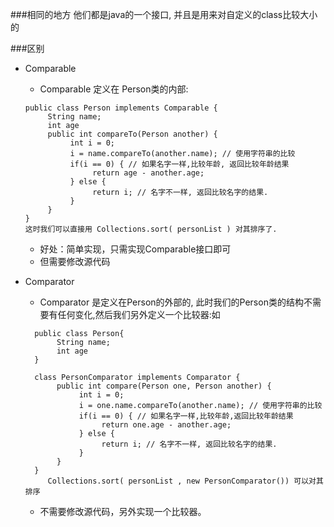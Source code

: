 ###相同的地方
他们都是java的一个接口, 并且是用来对自定义的class比较大小的

###区别
- Comparable

    - Comparable 定义在 Person类的内部:
    ```aidl
    public class Person implements Comparable {
         String name;
         int age
         public int compareTo(Person another) {
              int i = 0;
              i = name.compareTo(another.name); // 使用字符串的比较
              if(i == 0) { // 如果名字一样,比较年龄, 返回比较年龄结果
                   return age - another.age;
              } else {
                   return i; // 名字不一样, 返回比较名字的结果.
              }
         }
    }
  这时我们可以直接用 Collections.sort( personList ) 对其排序了.
    ```
    - 好处：简单实现，只需实现Comparable接口即可
    - 但需要修改源代码
    
    
- Comparator
  
    - Comparator 是定义在Person的外部的, 此时我们的Person类的结构不需要有任何变化,然后我们另外定义一个比较器:如
    ```aidl
      public class Person{
           String name;
           int age
      }
      
      class PersonComparator implements Comparator { 
           public int compare(Person one, Person another) {
                int i = 0;
                i = one.name.compareTo(another.name); // 使用字符串的比较
                if(i == 0) { // 如果名字一样,比较年龄,返回比较年龄结果
                     return one.age - another.age;
                } else {
                     return i; // 名字不一样, 返回比较名字的结果.
                }
           }
      }
         Collections.sort( personList , new PersonComparator()) 可以对其排序

    ```  
    - 不需要修改源代码，另外实现一个比较器。

  

